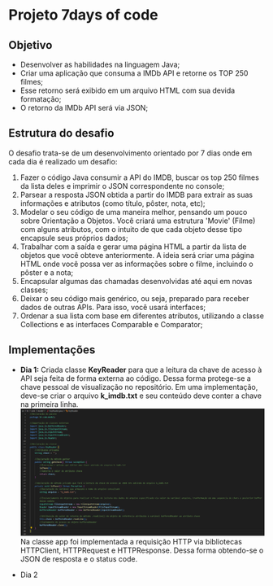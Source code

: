 # Projeto 7days of code

## Objetivo

* Desenvolver as habilidades na linguagem Java;
* Criar uma aplicação que consuma a IMDb API e retorne os TOP 250 filmes;
* Esse retorno será exibido em um arquivo HTML com sua devida formatação;
* O retorno da IMDb API será via JSON;

## Estrutura do desafio

O desafio trata-se de um desenvolvimento orientado por 7 dias onde em cada dia é realizado um desafio:

1. Fazer o código Java consumir a API do IMDB, buscar os top 250 filmes da lista deles e imprimir o JSON correspondente no console;
2. Parsear a resposta JSON obtida a partir do IMDB para extrair as suas informações e atributos (como título, pôster, nota, etc);
3. Modelar o seu código de uma maneira melhor, pensando um pouco sobre Orientação a Objetos. Você criará uma estrutura 'Movie' (Filme) com alguns atributos, com o intuito de que cada objeto desse tipo encapsule seus próprios dados;
4. Trabalhar com a saída e gerar uma página HTML a partir da lista de objetos que você obteve anteriormente. A ideia será criar uma página HTML onde você possa ver as informações sobre o filme, incluindo o pôster e a nota;
5. Encapsular algumas das chamadas desenvolvidas até aqui em novas classes;
6. Deixar o seu código mais genérico, ou seja, preparado para receber dados de outras APIs. Para isso, você usará interfaces;
7. Ordenar a sua lista com base em diferentes atributos, utilizando a classe Collections e as interfaces Comparable e Comparator;

## Implementações

* **Dia 1:** Criada classe **KeyReader** para que a leitura da chave de acesso à API seja feita de forma externa ao código. Dessa forma protege-se a chave pessoal de visualização no repositório. Em uma implementação, deve-se criar o arquivo **k_imdb.txt** e seu conteúdo deve conter a chave na primeira linha.
![imagem_keyreader](./img/keyreader.png)
Na classe app foi implementada a requisição HTTP via bibliotecas HTTPClient, HTTPRequest e HTTPResponse. Dessa forma obtendo-se o JSON de resposta e o status code.

* Dia 2
